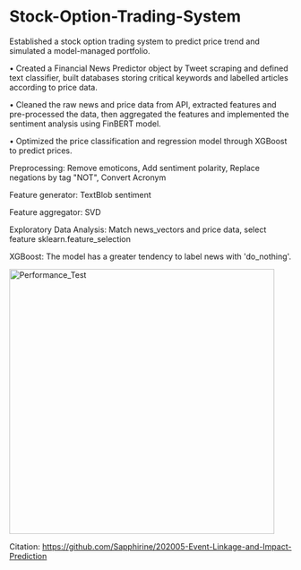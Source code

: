 # Stock-Option-Trading-System
Established a stock option trading system to predict price trend and simulated a model-managed portfolio. 

•	Created a Financial News Predictor object by Tweet scraping and defined text classifier, built databases storing critical keywords and labelled articles according to price data. 

•	Cleaned the raw news and price data from API, extracted features and pre-processed the data, then aggregated the features and implemented the sentiment analysis using FinBERT model. 

•	Optimized the price classification and regression model through XGBoost to predict prices. 

Preprocessing: Remove emoticons, Add sentiment polarity, Replace negations by tag "NOT", Convert Acronym

Feature generator: TextBlob sentiment

Feature aggregator: SVD

Exploratory Data Analysis: Match news_vectors and price data, select feature sklearn.feature_selection

XGBoost: The model has a greater tendency to label news with 'do_nothing'.

<img width="473" alt="Performance_Test" src="https://user-images.githubusercontent.com/92975748/235268279-1326fd47-4cd7-40d1-8629-f38ee280884d.png">


Citation: https://github.com/Sapphirine/202005-Event-Linkage-and-Impact-Prediction



